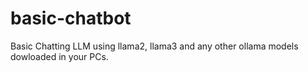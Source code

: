 # basic-chatbot
Basic Chatting LLM using llama2, llama3 and any other ollama models dowloaded in your PCs.
